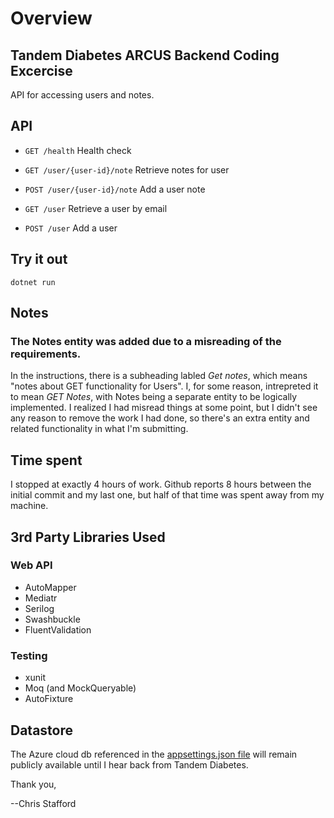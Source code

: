 # Overview
## Tandem Diabetes ARCUS Backend Coding Excercise
API for accessing users and notes.

## API

* `GET /health` Health check

* `GET /user/{user-id}/note` Retrieve notes for user

* `POST /user/{user-id}/note` Add a user note

* `GET /user` Retrieve a user by email

* `POST /user` Add a user

## Try it out

`dotnet run`

## Notes

### The Notes entity was added due to a misreading of the requirements.

In the instructions, there is a subheading labled *Get notes*, which means "notes about GET functionality for Users". I, for some reason, intrepreted it to mean *GET Notes*, with Notes being a separate entity to be logically implemented.  I realized I had misread things at some point, but I didn't see any reason to remove the work I had done, so there's an extra entity and related functionality in what I'm submitting.

## Time spent

I stopped at exactly 4 hours of work. Github reports 8 hours between the initial commit and my last one, but half of that time was spent away from my machine.

## 3rd Party Libraries Used

### Web API
* AutoMapper
* Mediatr
* Serilog
* Swashbuckle
* FluentValidation

### Testing
* xunit
* Moq (and MockQueryable)
* AutoFixture

## Datastore
The Azure cloud db referenced in the [appsettings.json file](https://github.com/chris-stafford/tandemarcus/blob/master/src/API.Arcus.Webservice/appsettings.json) will remain publicly available until I hear back from Tandem Diabetes. 

Thank you,

--Chris Stafford

